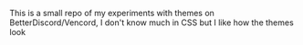 This is a small repo of my experiments with themes on BetterDiscord/Vencord, I don't know much in CSS but I like how the themes look
